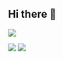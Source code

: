 ## Hi there 👋
![](https://komarev.com/ghpvc/?username=JonasGreim&color=blue)


<img src="https://media1.giphy.com/media/33zX3zllJBGY8/giphy.gif"/>


<img src="https://media2.giphy.com/media/4xG3FzauZFmUNMcTLy/giphy.gif"/>
